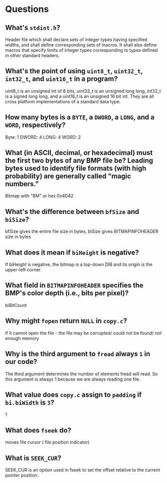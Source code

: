 # Questions

## What's `stdint.h`?

Header file which shall declare sets of integer types having specified widths, and shall define corresponding sets of macros. It shall also define macros that specify limits of integer types corresponding to types defined in other standard headers.

## What's the point of using `uint8_t`, `uint32_t`, `int32_t`, and `uint16_t` in a program?

uint8_t is an unsigned int of 8 bits, uint32_t is an unsigned long long, int32_t is a signed long long, and a uint16_t is an unsigned 16 bit int. They are all cross platform implementations of a standard data type.

## How many bytes is a `BYTE`, a `DWORD`, a `LONG`, and a `WORD`, respectively?

Byte: 1
DWORD: 4
LONG: 4
WORD: 2

## What (in ASCII, decimal, or hexadecimal) must the first two bytes of any BMP file be? Leading bytes used to identify file formats (with high probability) are generally called "magic numbers."

Bitmap with "BM" or hex 0x4D42

## What's the difference between `bfSize` and `biSize`?

bfSize gives the entire file size in bytes, biSize gives BITMAPINFOHEADER size in bytes

## What does it mean if `biHeight` is negative?

If biHeight is negative, the bitmap is a top-down DIB and its origin is the upper-left corner.

## What field in `BITMAPINFOHEADER` specifies the BMP's color depth (i.e., bits per pixel)?

biBitCount

## Why might `fopen` return `NULL` in `copy.c`?

If it cannot open the file - the file may be corrupted/ could not be found/ not enough memory

## Why is the third argument to `fread` always `1` in our code?

The third argument determines the number of elements fread will read. So this argument is always 1 because we are always reading one file.

## What value does `copy.c` assign to `padding` if `bi.biWidth` is `3`?

1

## What does `fseek` do?

moves file cursor ( file position indicator)

## What is `SEEK_CUR`?

SEEK_CUR is an option used in fseek to set the offset relative to the current pointer position.
